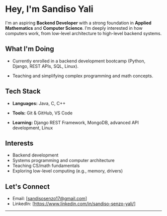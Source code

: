 # Hey, I'm Sandiso Yali

I'm an aspiring **Backend Developer** with a strong foundation in **Applied Mathematics** and **Computer Science**. I’m deeply interested in how computers work, from low-level architecture to high-level backend systems.

## What I'm Doing

* Currently enrolled in a backend development bootcamp (Python, Django, REST APIs, SQL, Linux).

* Teaching and simplifying complex programming and math concepts.

## Tech Stack

* **Languages:** Java, C, C++

* **Tools:** Git & GitHub, VS Code

* **Learning:** Django REST Framework, MongoDB, advanced API development, Linux

## Interests

* Backend development
* Systems programming and computer architecture
* Teaching CS/math fundamentals
* Exploring low-level computing (e.g., memory, drivers)

## Let's Connect

* Email: [sandisosenzo17@gmail.com]
* LinkedIn: \[https://www.linkedin.com/in/sandiso-senzo-yali/]

---


